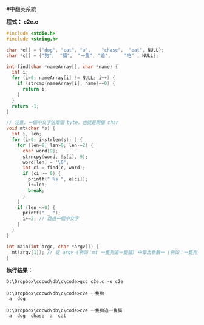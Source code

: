 #中翻英系統

**程式： c2e.c**

```c
#include <stdio.h>
#include <string.h>

char *e[] = {"dog", "cat", "a",    "chase",  "eat", NULL};
char *c[] = {"狗",  "貓",  "一隻", "追",     "吃" , NULL};

int find(char *nameArray[], char *name) {
  int i;
  for (i=0; nameArray[i] != NULL; i++) {
    if (strcmp(nameArray[i], name)==0) {
      return i;
    }
  }
  return -1;
}

// 注意，一個中文字佔兩個 byte，也就是兩個 char
void mt(char *s) {
  int i, len;
  for (i=0; i<strlen(s); ) {  
    for (len=8; len>0; len-=2) {
      char word[9];
      strncpy(word, &s[i], 9);
      word[len] = '\0';
      int ci = find(c, word);
      if (ci >= 0) {
        printf(" %s ", e[ci]);
        i+=len;
        break;
      }
    }
    if (len <=0) {
      printf(" _ ");
      i+=2; // 跳過一個中文字
    }
  }
}

int main(int argc, char *argv[]) {
  mt(argv[1]); // 從 argv (例如：mt 一隻狗追一隻貓) 中取出參數一 (例如：一隻狗追一隻貓)
}
```

**執行結果：**

    D:\Dropbox\cccwd\db\c\code>gcc c2e.c -o c2e

    D:\Dropbox\cccwd\db\c\code>c2e 一隻狗
     a  dog

    D:\Dropbox\cccwd\db\c\code>c2e 一隻狗追一隻貓
     a  dog  chase  a  cat